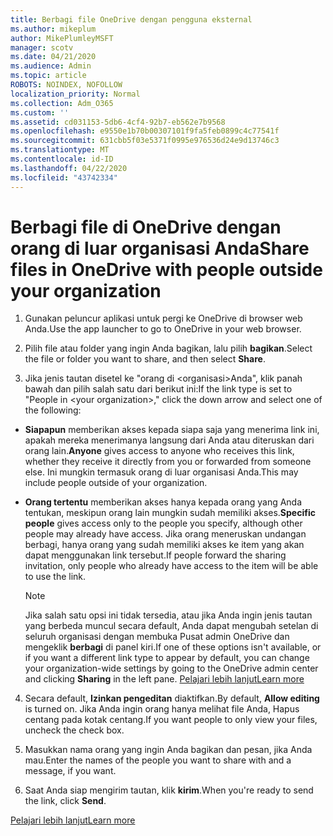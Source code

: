 ```yaml
---
title: Berbagi file OneDrive dengan pengguna eksternal
ms.author: mikeplum
author: MikePlumleyMSFT
manager: scotv
ms.date: 04/21/2020
ms.audience: Admin
ms.topic: article
ROBOTS: NOINDEX, NOFOLLOW
localization_priority: Normal
ms.collection: Adm_O365
ms.custom: ''
ms.assetid: cd031153-5db6-4cf4-92b7-eb562e7b9568
ms.openlocfilehash: e9550e1b70b00307101f9fa5feb0899c4c77541f
ms.sourcegitcommit: 631cbb5f03e5371f0995e976536d24e9d13746c3
ms.translationtype: MT
ms.contentlocale: id-ID
ms.lasthandoff: 04/22/2020
ms.locfileid: "43742334"
---
```

# <a name="share-files-in-onedrive-with-people-outside-your-organization"></a><span data-ttu-id="0f3e8-102">Berbagi file di OneDrive dengan orang di luar organisasi Anda</span><span class="sxs-lookup"><span data-stu-id="0f3e8-102">Share files in OneDrive with people outside your organization</span></span>

1. <span data-ttu-id="0f3e8-103">Gunakan peluncur aplikasi untuk pergi ke OneDrive di browser web Anda.</span><span class="sxs-lookup"><span data-stu-id="0f3e8-103">Use the app launcher to go to OneDrive in your web browser.</span></span> 
    
2. <span data-ttu-id="0f3e8-104">Pilih file atau folder yang ingin Anda bagikan, lalu pilih **bagikan**.</span><span class="sxs-lookup"><span data-stu-id="0f3e8-104">Select the file or folder you want to share, and then select **Share**.</span></span> 
    
3. <span data-ttu-id="0f3e8-105">Jika jenis tautan disetel ke "orang di \<organisasi\>Anda", klik panah bawah dan pilih salah satu dari berikut ini:</span><span class="sxs-lookup"><span data-stu-id="0f3e8-105">If the link type is set to "People in \<your organization\>," click the down arrow and select one of the following:</span></span> 
    
  - <span data-ttu-id="0f3e8-106">**Siapapun** memberikan akses kepada siapa saja yang menerima link ini, apakah mereka menerimanya langsung dari Anda atau diteruskan dari orang lain.</span><span class="sxs-lookup"><span data-stu-id="0f3e8-106">**Anyone** gives access to anyone who receives this link, whether they receive it directly from you or forwarded from someone else.</span></span> <span data-ttu-id="0f3e8-107">Ini mungkin termasuk orang di luar organisasi Anda.</span><span class="sxs-lookup"><span data-stu-id="0f3e8-107">This may include people outside of your organization.</span></span> 
    
  - <span data-ttu-id="0f3e8-108">**Orang tertentu** memberikan akses hanya kepada orang yang Anda tentukan, meskipun orang lain mungkin sudah memiliki akses.</span><span class="sxs-lookup"><span data-stu-id="0f3e8-108">**Specific people** gives access only to the people you specify, although other people may already have access.</span></span> <span data-ttu-id="0f3e8-109">Jika orang meneruskan undangan berbagi, hanya orang yang sudah memiliki akses ke item yang akan dapat menggunakan link tersebut.</span><span class="sxs-lookup"><span data-stu-id="0f3e8-109">If people forward the sharing invitation, only people who already have access to the item will be able to use the link.</span></span> 
    
    > [!NOTE]
    > <span data-ttu-id="0f3e8-110">Jika salah satu opsi ini tidak tersedia, atau jika Anda ingin jenis tautan yang berbeda muncul secara default, Anda dapat mengubah setelan di seluruh organisasi dengan membuka Pusat admin OneDrive dan mengeklik **berbagi** di panel kiri.</span><span class="sxs-lookup"><span data-stu-id="0f3e8-110">If one of these options isn't available, or if you want a different link type to appear by default, you can change your organization-wide settings by going to the OneDrive admin center and clicking **Sharing** in the left pane.</span></span> [<span data-ttu-id="0f3e8-111">Pelajari lebih lanjut</span><span class="sxs-lookup"><span data-stu-id="0f3e8-111">Learn more</span></span>](https://go.microsoft.com/fwlink/?linkid=871961)
  
4. <span data-ttu-id="0f3e8-112">Secara default, **Izinkan pengeditan** diaktifkan.</span><span class="sxs-lookup"><span data-stu-id="0f3e8-112">By default, **Allow editing** is turned on.</span></span> <span data-ttu-id="0f3e8-113">Jika Anda ingin orang hanya melihat file Anda, Hapus centang pada kotak centang.</span><span class="sxs-lookup"><span data-stu-id="0f3e8-113">If you want people to only view your files, uncheck the check box.</span></span> 
    
5. <span data-ttu-id="0f3e8-114">Masukkan nama orang yang ingin Anda bagikan dan pesan, jika Anda mau.</span><span class="sxs-lookup"><span data-stu-id="0f3e8-114">Enter the names of the people you want to share with and a message, if you want.</span></span>
    
6. <span data-ttu-id="0f3e8-115">Saat Anda siap mengirim tautan, klik **kirim**.</span><span class="sxs-lookup"><span data-stu-id="0f3e8-115">When you're ready to send the link, click **Send**.</span></span> 
    
[<span data-ttu-id="0f3e8-116">Pelajari lebih lanjut</span><span class="sxs-lookup"><span data-stu-id="0f3e8-116">Learn more</span></span>](https://go.microsoft.com/fwlink/?linkid=871861)
  

